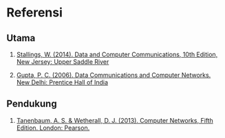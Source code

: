 # Referensi

## Utama

1. [Stallings, W. (2014). Data and Computer Communications, 10th Edition, New Jersey: Upper Saddle River](https://drive.google.com/file/d/1sBn1aGJZw__TxKZMdpC-k_Vkq0eNLPIK/view?usp=sharing)

2. [Gupta, P. C. (2006). Data Communications and Computer Networks. New Delhi: Prentice Hall of India](https://drive.google.com/file/d/1vBs3xwqVgmWKg1uLBNwIfxpF4iCaHX82/view?usp=sharing)

## Pendukung

1. [Tanenbaum, A. S. & Wetherall, D. J. (2013). Computer Networks, Fifth Edition. London: Pearson.](https://drive.google.com/file/d/1OGev_ssmGyuRenFSdGkay1oxtodq-TnF/view?usp=sharing)
